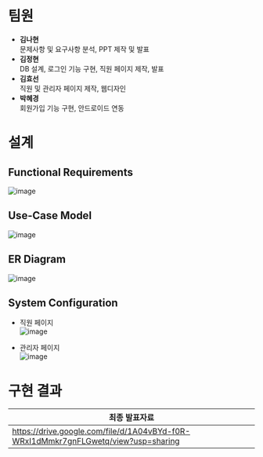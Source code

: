 # 팀원
+ **김나현**</br>
  문제사항 및 요구사항 분석, PPT 제작 및 발표
+ **김정현**</br>
  DB 설계, 로그인 기능 구현, 직원 페이지 제작, 발표
+ **김효선**</br>
  직원 및 관리자 페이지 제작, 웹디자인
+ **박혜경**</br>
  회원가입 기능 구현, 안드로이드 연동

# 설계
## Functional Requirements
![image](https://github.com/user-attachments/assets/1a6c5922-f9d3-4c38-9362-a254f31a585a)

## Use-Case Model
![image](https://github.com/user-attachments/assets/f082540a-fa74-43cd-b849-72c6bacc1c82)

## ER Diagram
![image](https://github.com/user-attachments/assets/36079ebe-7731-4977-82e2-4f728bcc4910)

## System Configuration
+ 직원 페이지</br>
  ![image](https://github.com/user-attachments/assets/febf20f9-f499-4601-9648-c20763596417)

+ 관리자 페이지</br>
  ![image](https://github.com/user-attachments/assets/2b77b69a-bcdc-4cf0-95da-294404f9bf41)

# 구현 결과

|최종 발표자료|
|---|
|https://drive.google.com/file/d/1A04vBYd-f0R-WRxI1dMmkr7gnFLGwetq/view?usp=sharing|
